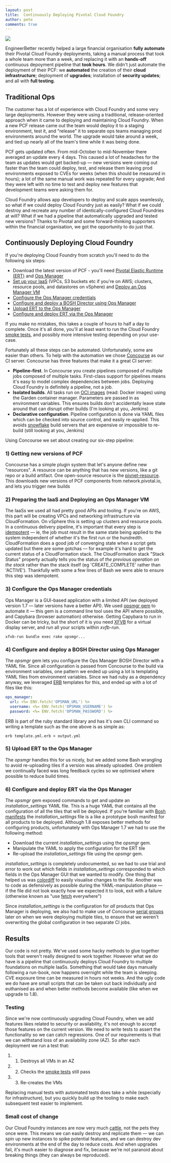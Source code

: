 ```yaml
---
layout: post
title:  Continuously Deploying Pivotal Cloud Foundry
author: pete
comments: true
---
```


<img src="/images/blog/continuous-delivery-ice-cream-factory.jpg" class="image fit">

EngineerBetter recently helped a large financial organisation **fully automate** their Pivotal Cloud Foundry deployments, taking a manual process that took a whole team more than a week, and replacing it with an **hands-off** continuous depoyment pipeline that **took hours**. We didn't just automate the deployment of their PCF: we **automated** the creation of their **cloud infrastructure**; deployment of **upgrades**; installation of **security updates**; and all with **full testing**.

<!--more-->

## Traditional Ops

The customer has a lot of experience with Cloud Foundry and some very large deployments. However they were using a traditional, release-oriented approach when it came to deploying and maintaining Cloud Foundry. When a new PCF release came out the team would deploy it to a staging environment, test it, and "release" it to separate ops teams managing prod environments around the world. The upgrade would take around a week, and tied up nearly all of the team's time while it was being done.

PCF gets updated often. From mid-October to mid-November there averaged an update every 4 days. This caused a lot of headaches for the team as updates would get backed-up — new versions were coming out faster than the team could deploy, test, and release them leaving prod environments exposed to CVEs for weeks (when this should be measured in hours); a lot of the same manual work was repeated for every upgrade; And they were left with no time to test and deploy new features that development teams were asking them for.

Cloud Foundry allows app developers to deploy and scale apps seamlessly, so what if we could deploy Cloud Foundry just as easily? What if we could destroy and recreate any number of identically-configured Cloud Foundries at will? What if we had a pipeline that automatically upgraded and tested new versions? Thanks to Pivotal and some forward-thinking supporters within the financial organisation, we got the opportunity to do just that.

## Continuously Deploying Cloud Foundry

If you're deploying Cloud Foundry from scratch you'll need to do the following six steps:

- Download the latest version of PCF - you'll need [Pivotal Elastic Runtime (ERT)](https://network.pivotal.io/products/elastic-runtime/) and [Ops Manager](https://network.pivotal.io/products/ops-manager)
- [Set up your IaaS](https://docs.pivotal.io/pivotalcf/1-8/installing/) (VPCs, S3 buckets etc if you're on AWS; clusters, resource pools, and datastores on vSphere) and [Deploy an Ops Manager VM](https://docs.pivotal.io/pivotalcf/1-8/customizing/cloudform-om-deploy.html)
- [Configure the Ops Manager credentials](https://docs.pivotal.io/pivotalcf/1-8/customizing/cloudform-om-config.html#access-om)
- [Configure and deploy a BOSH Director using Ops Manager](https://docs.pivotal.io/pivotalcf/1-8/customizing/cloudform-om-config.html#access-om)
- [Upload ERT to the Ops Manager](https://docs.pivotal.io/pivotalcf/1-8/customizing/add-delete.html)
- [Configure and deploy ERT via the Ops Manager](https://docs.pivotal.io/pivotalcf/1-8/customizing/cloudform-er-config.html)

If you make no mistakes, this takes a couple of hours to half a day to complete. Once it's all done, you'll at least want to run the Cloud Foundry  [smoke tests](https://github.com/cloudfoundry/cf-smoke-tests), and possibly more intensive testing depending on your use-case.

Fortunately all these steps can be automated. Unfortunately, some are easier than others. To help with the automation we chose [Concourse](https://concourse.ci) as our CI server. Concourse has three features that make it a great CI server:

- **Pipeline-first**. In Concourse you create pipelines composed of multiple jobs composed of multiple tasks. First-class support for pipelines means it's easy to model complex dependencies between jobs. Deploying Cloud Foundry is definitely a pipeline, not a job.
- **Isolated builds**. All tasks run on [OCI images](https://www.opencontainers.org/) (read: Docker images) using the Garden container manager. Parameters are passed in as environment variables. This ensures builds don't accidentally leave state around that can disrupt other builds (I'm looking at you, Jenkins)
- **Declarative configuration**. Pipeline configuration is done via YAML files which can be checked into source control, and easily re-applied. This avoids [snowflake](http://martinfowler.com/bliki/SnowflakeServer.html) build servers that are expensive or impossible to re-build (still looking at you, Jenkins)

Using Concourse we set about creating our six-step pipeline:

### 1) Getting new versions of PCF

Concourse has a simple plugin system that let's anyone define new "resources". A resource can be anything that has new versions, like a git repo or a build artifact. One open-source resource is the [pivnet-resource](https://ci.concourse.ci/teams/main/pipelines/main?groups=develop). This downloads new versions of PCF components from network.pivotal.io, and lets you trigger new builds

### 2) Preparing the IaaS and Deploying an Ops Manager VM

The IaaSs we used all had pretty good APIs and tooling. If you're on AWS, this part will be creating VPCs and networking infrastructure via CloudFormation. On vSphere this is setting up clusters and resource pools. In a continuous delivery pipeline, it's important that every step is [idempotent](https://en.wikipedia.org/wiki/Idempotence#Examples) — ie, the job must result in the same state being applied to the system independent of whether it's the first run or the hundredth. CloudFormation does a good job of converging state when a script gets updated but there are some gotchas — for example it's hard to get the current status of a CloudFormation stack. The CloudFormation stack "Stack Status" property actually tells you the status of *the previous operation on the stack* rather than the stack itself (eg 'CREATE_COMPLETE' rather than 'ACTIVE'). Thankfully with some a few lines of Bash we were able to ensure this step was idempotent.

### 3) Configure the Ops Manager credentials

Ops Manager is a GUI-based application with a limited API (we deployed version 1.7 — later versions have a better API). We used [opsmgr gem](https://rubygems.org/gems/opsmgr) to automate it — this gem is a command line tool uses the API where possible, and Capybara (browser automation) otherwise. Getting Capybara to run in Docker can be tricky, but the short of it is you need [XFVB](https://en.wikipedia.org/wiki/Xvfb) for a virtual display server, and run all your scripts within *xvfb-run*.

```
xfvb-run bundle exec rake opsmgr...
```

### 4) Configure and deploy a BOSH Director using Ops Manager

The *opsmgr* gem lets you configure the Ops Manager BOSH Director with a YAML file. Since all configuration is passed from Concourse to the build via environment variables, one pattern we ended up using a lot is templating YAML files from environment variables. Since we had ruby as a dependency anyway, we leveraged [ERB](http://www.stuartellis.name/articles/erb/) templates for this, and ended up with a lot of files like this:

```yaml
ops_manager:
  url: <%= ENV.fetch('OPSMAN_URL') %>
  username: <%= ENV.fetch('OPSMAN_USERNAME') %>
  password: <%= ENV.fetch('OPSMAN_PASSWORD') %>
```

ERB is part of the ruby standard library and has it's own CLI command so writing a template such as the one above is as simple as:

```
erb template.yml.erb > output.yml
```

### 5) Upload ERT to the Ops Manager

The *opsmgr* handles this for us nicely, but we added some Bash wrangling to avoid re-uploading tiles if a version was already uploaded. One problem we continually faced was long feedback cycles so we optimised where possible to reduce build times.

### 6) Configure and deploy ERT via the Ops Manager

The *opsmgr* gem exposed commands to get and update an *installation_settings* YAML file. This is a huge YAML that contains all the configuration of all the tiles that will be deployed. If you're familiar with [Bosh manifests](https://bosh.io/docs/deployment-manifest.html) the *installation_settings* file is a like a prototype bosh manifest for all products to be deployed. Although 1.8 exposes better methods for configuring products, unfortunately with Ops Manager 1.7 we had to use the following method:

- Download the current *installation_settings* using the *opsmgr* gem.
- Manipulate the YAML to apply the configuration for the ERT tile
- Re-upload the *installation_settings* file using the *opsmgr* gem.

*installation_settings* is completely undocumented, so we had to use trial and error to work out which fields in *installation_settings* corresponded to which fields in the Ops Manager GUI that we wanted to modify. One thing that helped us was [colordiff](http://www.colordiff.org/) to easily visualise changes to the file. Another was to code as defensively as possible during the YAML-manipulation phase — if the file did not look exactly how we expected it to look, exit with a failure (otherwise known as "use [fetch](https://ruby-doc.org/core-2.2.0/Hash.html#method-i-fetch) everywhere")

Since *installation_settings* is the configuration for *all* products that Ops Manager is deploying, we also had to make use of Concourse [serial groups](https://concourse.ci/configuring-jobs.html#serial_groups) later on when we were deploying multiple tiles, to ensure that we weren't overwriting the global configuration in two separate CI jobs.

## Results

Our code is not pretty. We've used some hacky methods to glue together tools that weren't really designed to work together. However what we do have is a pipeline that continuously deploys Cloud Foundry to multiple foundations on multiple IaaSs. Something that would take days manually following a run-book, now happens overnight while the team is sleeping. CVE exposure time can be measured in hours not weeks. And the ugly code we do have are small scripts that can be taken out back individually and euthanised as and when better methods become available (like when we upgrade to 1.8).


### Testing

Since we're now continuously upgrading Cloud Foundry, when we add features likes related to security or availability, it's not enough to accept those features on the current version. We need to write tests to assert the functionality so we can catch regressions. One of our requirements is that we can withstand loss of an availability zone (AZ). So after each deployment we run a test that:

1. 1) Destroys all VMs in an AZ
1. 2) Checks the [smoke tests](https://github.com/cloudfoundry/cf-smoke-tests) still pass
1. 3) Re-creates the VMs

Replacing manual tests with automated tests does take a while (especially for infrastructure), but you quickly build up the tooling to make each subsequent test easier to implement.

### Small cost of change

Our Cloud Foundry instances are now very much [cattle](http://www.theregister.co.uk/2013/03/18/servers_pets_or_cattle_cern/), not the pets they once were. This means we can easily destroy and replicate them — we can spin up new instances to spike potential features, and we can destroy dev environments at the end of the day to reduce costs. And when upgrades fail, it's much easier to diagnose and fix, because we're not paranoid about breaking things (they can always be reproduced).

